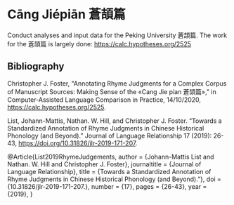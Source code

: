 # Cāng Jiépiān 蒼頡篇

Conduct analyses and input data for the Peking University 蒼頡篇. The work for the 蒼頡篇 is largely done: https://calc.hypotheses.org/2525

## Bibliography

Christopher J. Foster, "Annotating Rhyme Judgments for a Complex Corpus of Manuscript Sources: Making Sense of the «Cang Jie pian 蒼頡篇»," in Computer-Assisted Language Comparison in Practice, 14/10/2020, https://calc.hypotheses.org/2525.

List, Johann-Mattis, Nathan. W. Hill, and Christopher J. Foster. “Towards a Standardized Annotation of Rhyme Judgments in Chinese Historical Phonology (and Beyond).” Journal of Language Relationship 17 (2019): 26-43, https://doi.org/10.31826/jlr-2019-171-207.

@Article{List2019RhymeJudgements,
  author       = {Johann-Mattis List and Nathan. W. Hill and Christopher J. Foster},
  journaltitle = {Journal of Language Relationship},
  title        = {Towards a Standardized Annotation of Rhyme Judgments in Chinese Historical Phonology (and Beyond).”},
  doi          = {10.31826/jlr-2019-171-207.},
  number       = {17},
  pages        = {26-43},
  year         = {2019},
}
